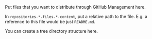 Put files that you want to distribute through GitHub Management here.

In `repositories.*.files.*.content`, put a relative path to the file. E.g. a reference to this file would be just `README.md`.

You can create a tree directory structure here.
